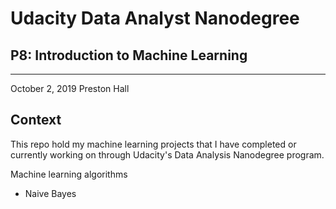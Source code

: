 # Udacity Data Analyst Nanodegree
## P8: Introduction to Machine Learning
---
October 2, 2019
Preston Hall


## Context

This repo hold my machine learning projects that I have completed or currently working on through Udacity's Data Analysis Nanodegree program. 

Machine learning algorithms 

 - Naive Bayes

